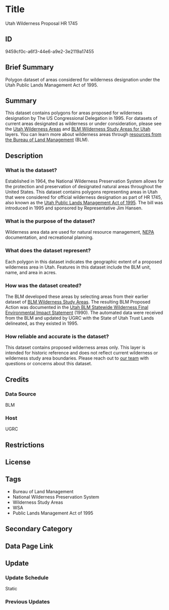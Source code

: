 # Title

Utah Wilderness Proposal HR 1745

## ID

9459cf0c-a6f3-44e6-a9e2-3e2119a17455

## Brief Summary

Polygon dataset of areas considered for wilderness designation under the Utah Public Lands Management Act of 1995.

## Summary

This dataset contains polygons for areas proposed for wilderness designation by The US Congressional Delegation in 1995. For datasets of current areas designated as wilderness or under consideration, please see the [Utah Wilderness Areas](https://gis.utah.gov/products/sgid/boundaries/wilderness/) and [BLM Wilderness Study Areas for Utah](https://gis.utah.gov/products/sgid/boundaries/blm-wilderness-study-areas/) layers. You can learn more about wilderness areas through [resources from the Bureau of Land Management](https://www.blm.gov/programs/national-conservation-lands/wilderness) (BLM).

## Description

### What is the dataset?

Established in 1964, the National Wilderness Preservation System allows for the protection and preservation of designated natural areas throughout the United States. This dataset contains polygons representing areas in Utah that were considered for official wilderness designation as part of HR 1745, also known as the [Utah Public Lands Management Act of 1995](https://www.congress.gov/bill/104th-congress/house-bill/1745/actions). The bill was introduced in 1995 and sponsored by Representative Jim Hansen.

### What is the purpose of the dataset?

Wilderness area data are used for natural resource management, [NEPA](https://www.epa.gov/nepa) documentation, and recreational planning.

### What does the dataset represent?

Each polygon in this dataset indicates the geographic extent of a proposed wilderness area in Utah. Features in this dataset include the BLM unit, name, and area in acres.

### How was the dataset created?

The BLM developed these areas by selecting areas from their earlier dataset of [BLM Wilderness Study Areas](https://gis.utah.gov/products/sgid/boundaries/blm-wilderness-study-areas/). The resulting BLM Proposed Action was documented in the [Utah BLM Statewide Wilderness Final Environmental Impact Statement](https://archive.org/details/utahblmstatewide3bunit) (1990). The automated data were received from the BLM and updated by UGRC with the State of Utah Trust Lands delineated, as they existed in 1995.

### How reliable and accurate is the dataset?

This dataset contains proposed wilderness areas only. This layer is intended for historic reference and does not reflect current wilderness or wilderness study area boundaries. Please reach out to [our team](https://gis.utah.gov/contact/) with questions or concerns about this dataset.

## Credits

### Data Source

BLM

### Host

UGRC

## Restrictions

## License

## Tags

- Bureau of Land Management
- National Wilderness Preservation System
- Wilderness Study Areas
- WSA
- Public Lands Management Act of 1995

## Secondary Category

## Data Page Link

## Update

### Update Schedule

Static

### Previous Updates
